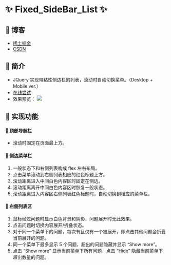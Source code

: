 # ✨ Fixed_SideBar_List ✨

## 🍬 博客

- [稀土掘金](https://juejin.cn/post/7195477856024494136)
- [CSDN](https://blog.csdn.net/qq_41728543/article/details/128853209?spm=1001.2014.3001.5502)

## 🍮 简介

- JQuery 实现带粘性侧边栏的列表，滚动时自动切换菜单。（Desktop + Mobile ver.）
- [在线尝试](https://codesandbox.io/s/side-menu-collapsable-list-5d9bjb?file=/index.html)
- 效果预览：
  ![](./AnimateEffect.gif)

## 🍫 实现功能

#### 🍩 顶部导航栏

- 滚动时固定在页面最上方。

#### 🍩 侧边菜单栏

1. 一般状态下和右侧列表构成 flex 左右布局。
2. 点击菜单滚动到右侧列表相应的红色标题上方。
3. 滚动距离进入中间白色内容区时固定在侧边。
4. 滚动距离离开中间白色内容区时恢复一般状态。
5. 滚动距离进入内容区右侧列表红色标题时，自动切换到相应的菜单栏。

#### 🍩 右侧列表区

1. 鼠标经过问题时显示白色背景和阴影，问题展开时无此效果。
2. 点击问题时切换内容展开/折叠状态。
3. 对于同一个菜单下的问题，每次有且仅有一个被展开，即点击其他问题会折叠当前展开的问题。
4. 同一个菜单下最多显示 5 个问题，超出的问题隐藏并显示 “Show more”。
5. 点击 “Show more” 显示当前菜单下所有问题，点击 “Hide” 隐藏当前菜单下超出数量的问题。

